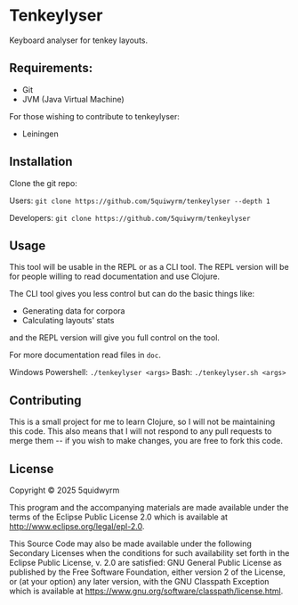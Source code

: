 # Tenkeylyser

Keyboard analyser for tenkey layouts.

## Requirements:

- Git
- JVM (Java Virtual Machine)

For those wishing to contribute to tenkeylyser:
- Leiningen

## Installation

Clone the git repo:

Users: `git clone https://github.com/5quiwyrm/tenkeylyser --depth 1`

Developers: `git clone https://github.com/5quiwyrm/tenkeylyser`

## Usage

This tool will be usable in the REPL or as a CLI tool.
The REPL version will be for people willing to read documentation and use Clojure.

The CLI tool gives you less control but can do the basic things like:
- Generating data for corpora
- Calculating layouts' stats

and the REPL version will give you full control on the tool.

For more documentation read files in `doc`.

Windows Powershell: `./tenkeylyser <args>`
Bash: `./tenkeylyser.sh <args>`

## Contributing

This is a small project for me to learn Clojure, so I will not be maintaining this code.
This also means that I will not respond to any pull requests to merge them -- if you wish to make changes, you are free to fork this code.

## License

Copyright © 2025 5quidwyrm

This program and the accompanying materials are made available under the
terms of the Eclipse Public License 2.0 which is available at
http://www.eclipse.org/legal/epl-2.0.

This Source Code may also be made available under the following Secondary
Licenses when the conditions for such availability set forth in the Eclipse
Public License, v. 2.0 are satisfied: GNU General Public License as published by
the Free Software Foundation, either version 2 of the License, or (at your
option) any later version, with the GNU Classpath Exception which is available
at https://www.gnu.org/software/classpath/license.html.
